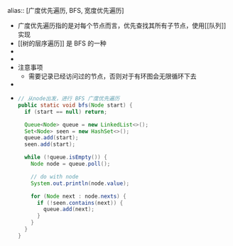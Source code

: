 alias:: [广度优先遍历, BFS, 宽度优先遍历]

- 广度优先遍历指的是对每个节点而言，优先查找其所有子节点，使用[[队列]] 实现
- [[树的层序遍历]] 是 BFS 的一种
-
-
- 注意事项
	- 需要记录已经访问过的节点，否则对于有环图会无限循环下去
-
- ```java
  // 从node出发，进行 BFS 广度优先遍历
  public static void bfs(Node start) {
    if (start == null) return;
  
    Queue<Node> queue = new LinkedList<>();
    Set<Node> seen = new HashSet<>();
    queue.add(start);
    seen.add(start);
  
    while (!queue.isEmpty()) {
      Node node = queue.poll();
  
      // do with node
      System.out.println(node.value);
  
      for (Node next : node.nexts) {
        if (!seen.contains(next)) {
          queue.add(next);
        }
      }
    }
  }
  ```